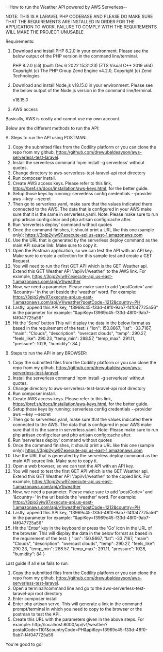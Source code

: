 --How to run the Weather API powered by AWS Serverless--

NOTE: THIS IS A LARAVEL PHP CODEBASE AND PLEASE DO MAKE SURE THAT THE REQUIREMENTS ARE INSTALLED IN ORDER FOR THE APPLICATION TO WORK. FAILURE TO COMPLY WITH THE REQUIREMENTS WILL MAKE THE PROJECT UNUSABLE

Requirements:
1. Download and install PHP 8.2.0 in your environment. Please see the below output of the PHP version in the command line/terminal.

    PHP 8.2.0 (cli) (built: Dec  6 2022 15:31:23) (ZTS Visual C++ 2019 x64)
    Copyright (c) The PHP Group
    Zend Engine v4.2.0, Copyright (c) Zend Technologies 

2. Download and install Node.js v18.15.0 in your environment. Please see the below output of the Node.js version in the command line/terminal.

    v18.15.0

3. AWS access


Basically, AWS is costly and cannot use my own account.

Below are the different methods to run the API:

A. Steps to run the API using POSTMAN:
1. Copy the submitted files from the Codility platform or you can clone the repo from my github, https://github.com/drewubaldeayson/aws-serverless-test-laravel. 
2. Install the serverless command 'npm install -g serverless' without quotes.
2. Change directory to aws-serverless-test-laravel-api root directory
3. Run composer install. 
4. Create AWS access keys. Please refer to this link, https://bref.sh/docs/installation/aws-keys.html, for the better guide.
5. Setup those keys by running:
    serverless config credentials --provider aws --key <key> --secret <secret>
6.  Then go to serverless.yaml,
    make sure that the values indicated there connected to the AWS. The data that is configured in your AWS make sure that it is the same in serverless.yaml.
    Note: Please make sure to run php artisan config:clear and php artisan config:cache after.
7. Run 'serverless deploy' command without quotes
8. Once the command finishes, it should print a URL like this one (sample only): 
https://3pjp2yiw97.execute-api.us-east-1.amazonaws.com
9. Use the URL that is generated by the serverless deploy command as the main API source link. Make sure to copy it.
10. Open the Postman application, so we can test the API with an API key. Make sure to create a collection for this sample test and create a GET Request.
11. You will need to run the first GET API which is the GET Weather api. Extend this GET Weather API '/api/v1/weather' to the AWS link. For example, https://3pjp2yiw97.execute-api.us-east-1.amazonaws.com/api/v1/weather
12. Now, we need a parameter. Please make sure to add 'postCode=' and '&country=' in the url beside the 'weather' word. For example: https://3pjp2yiw97.execute-api.us-east-1.amazonaws.com/api/v1/weather?postCode=1212&country=PH
13. Lastly, append this API key, "f3969c45-f33d-48f0-9ab7-f4f047725a56" in the parameter for example: "&apiKey=f3969c45-f33d-48f0-9ab7-f4f047725a56"
14. Hit the 'Send' button
This will display the data in the below format as based in the requirement of the test:
    {
        "lon": 150.8667,
        "lat": -33.7167,
        "main": "Clouds",
        "description": "overcast clouds",
        "temp": 290.27,
        "feels_like": 290.23,
        "temp_min": 288.57,
        "temp_max": 291.11,
        "pressure": 1028,
        "humidity": 84
    }




B. Steps to run the API in any BROWSER:
1. Copy the submitted files from the Codility platform or you can clone the repo from my github, https://github.com/drewubaldeayson/aws-serverless-test-laravel. 
2. Install the serverless command 'npm install -g serverless' without quotes.
2. Change directory to aws-serverless-test-laravel-api root directory
3. Run composer install. 
4. Create AWS access keys. Please refer to this link, https://bref.sh/docs/installation/aws-keys.html, for the better guide.
5. Setup those keys by running:
    serverless config credentials --provider aws --key <key> --secret <secret>
6.  Then go to serverless.yaml,
    make sure that the values indicated there connected to the AWS. The data that is configured in your AWS make sure that it is the same in serverless.yaml.
    Note: Please make sure to run php artisan config:clear and php artisan config:cache after.
7. Run 'serverless deploy' command without quotes
8. Once the command finishes, it should print a URL like this one (sample only): 
https://3pjp2yiw97.execute-api.us-east-1.amazonaws.com
9. Use the URL that is generated by the serverless deploy command as the main API source link. Make sure to copy it.
10. Open a web browser, so we can test the API with an API key.
11. You will need to test the first GET API which is the GET Weather api. Extend this GET Weather API '/api/v1/weather' to the copied link. For example, https://3pjp2yiw97.execute-api.us-east-1.amazonaws.com/api/v1/weather
12. Now, we need a parameter. Please make sure to add 'postCode=' and '&country=' in the url beside the 'weather' word. For example: https://3pjp2yiw97.execute-api.us-east-1.amazonaws.com/api/v1/weather?postCode=1212&country=PH
13. Lastly, append this API key, "f3969c45-f33d-48f0-9ab7-f4f047725a56" in the parameter for example: "&apiKey=f3969c45-f33d-48f0-9ab7-f4f047725a56"
14. Hit the 'Enter' key in the keyboard or press the 'Go' icon in the URL of the browser.
This will display the data in the below format as based in the requirement of the test:
    {
        "lon": 150.8667,
        "lat": -33.7167,
        "main": "Clouds",
        "description": "overcast clouds",
        "temp": 290.27,
        "feels_like": 290.23,
        "temp_min": 288.57,
        "temp_max": 291.11,
        "pressure": 1028,
        "humidity": 84
    }


Last guide if all else fails to run:

1. Copy the submitted files from the Codility platform or you can clone the repo from my github, https://github.com/drewubaldeayson/aws-serverless-test-laravel. 
2. Open a terminal/command line and go to the aws-serverless-test-laravel-api root directory
3. Enter composer install
4. Enter php artisan serve. This will generate a link in the command prompt/terminal in which you need to copy to the browser or the postman to test the API.
5. Create this URL with the parameters given in the above steps. 
For example: http://localhost:8000/api/v1/weather?postalCode=1101&countryCode=PH&apiKey=f3969c45-f33d-48f0-9ab7-f4f047725a56


You're good to go!